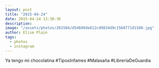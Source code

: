```yaml
---
layout: post
title: "2015-04-24"
date: 2015-04-24 13:30:36
description: 
image: "/assets/photos/201504/d54689de812cd9834d9c1568771d1580.jpg"
author: Elise Plain
tags: 
  - photos
  - instagram
---
```


Ya tengo mi chocolatina #TiposInfames #Malasaña #LibreríaDeGuardia
<p></p>
